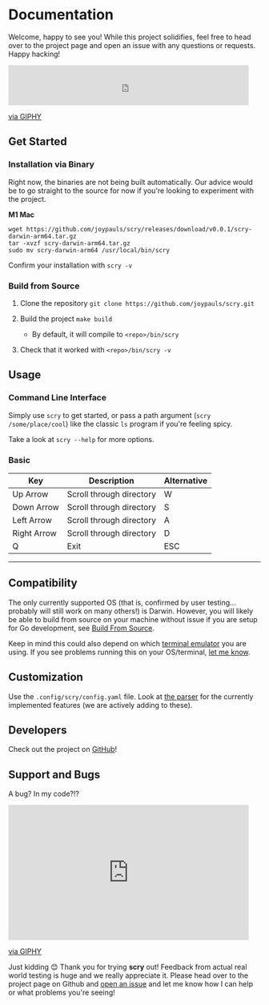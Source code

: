 # Documentation

Welcome, happy to see you! While this project solidifies, feel free to head over to the project page and open an issue with any questions or requests. Happy hacking!

<iframe src="https://giphy.com/embed/l0Iy29zHAcTFJ7jXO" width="480" height="80" frameBorder="0" class="giphy-embed" allowFullScreen></iframe><p><a href="https://giphy.com/gifs/internet-2d-looping-l0Iy29zHAcTFJ7jXO">via GIPHY</a></p>

## Get Started

### Installation via Binary

Right now, the binaries are not being built automatically. Our advice would be to go straight to the source for now if you're looking to experiment with the project.

**M1 Mac**
```
wget https://github.com/joypauls/scry/releases/download/v0.0.1/scry-darwin-arm64.tar.gz
tar -xvzf scry-darwin-arm64.tar.gz
sudo mv scry-darwin-arm64 /usr/local/bin/scry
```

Confirm your installation with `scry -v`

### Build from Source

1. Clone the repository `git clone https://github.com/joypauls/scry.git`

2. Build the project `make build`
    - By default, it will compile to `<repo>/bin/scry`

3. Check that it worked with `<repo>/bin/scry -v`

## Usage

### Command Line Interface

Simply use `scry` to get started, or pass a path argument (`scry /some/place/cool`) like the classic `ls` program if you're feeling spicy.

Take a look at `scry --help` for more options.

### Basic

| Key | Description | Alternative |
| --- | --- | --- |
| Up Arrow | Scroll through directory | W |
| Down Arrow | Scroll through directory | S |
| Left Arrow | Scroll through directory | A |
| Right Arrow | Scroll through directory | D |
| Q | Exit | ESC |

---

## Compatibility

The only currently supported OS (that is, confirmed by user testing... probably will still work on many others!) is Darwin. However, you will likely be able to build from source on your machine without issue if you are setup for Go development, see [Build From Source](#build-from-source).

Keep in mind this could also depend on which [terminal emulator](https://en.wikipedia.org/wiki/List_of_terminal_emulators) you are using. If you see problems running this on your OS/terminal, [let me know](#support-and-bugs).

## Customization

Use the `.config/scry/config.yaml` file. Look at [the parser](https://github.com/joypauls/scry/blob/main/app/config.go) for the currently implemented features (we are actively adding to these).

## Developers

Check out the project on [GitHub](https://github.com/joypauls/scry)!

## Support and Bugs

A bug? In my code?!?

<iframe src="https://giphy.com/embed/3o7aTIGlhSo1bL8QUg" width="480" height="270" frameBorder="0" class="giphy-embed" allowFullScreen></iframe><p><a href="https://giphy.com/gifs/filmeditor-clueless-movie-3o7aTIGlhSo1bL8QUg">via GIPHY</a></p>

Just kidding 😊 Thank you for trying **scry** out! Feedback from actual real world testing is huge and we really appreciate it. Please head over to the project page on Github and [open an issue](https://github.com/joypauls/scry/issues/new) and let me know how I can help or what problems you're seeing!
